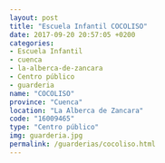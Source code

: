 ```yaml
---
layout: post
title: "Escuela Infantil COCOLISO"
date: 2017-09-20 20:57:05 +0200
categories:
- Escuela Infantil
- cuenca
- la-alberca-de-zancara
- Centro público
- guarderia
name: "COCOLISO"
province: "Cuenca"
location: "La Alberca de Zancara"
code: "16009465"
type: "Centro público"
img: guarderia.jpg
permalink: /guarderias/cocoliso.html
---
```

